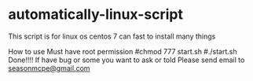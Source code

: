 # automatically-linux-script
This script is for linux os centos 7 can fast to install many things

How to use
Must have root permission
#chmod 777 start.sh
#./start.sh
Done!!!!
If have bug or some you want to ask or told 
Please send email to seasonmcpe@gmail.com
